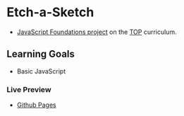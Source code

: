 # Etch-a-Sketch
- [JavaScript Foundations project](https://www.theodinproject.com/lessons/foundations-etch-a-sketch) on the [TOP](https://www.theodinproject.com/) curriculum.

## Learning Goals
- Basic JavaScript

### Live Preview
- [Github Pages](https://mehrab-farhadzadeh.github.io/odin-etch-a-sketch/)